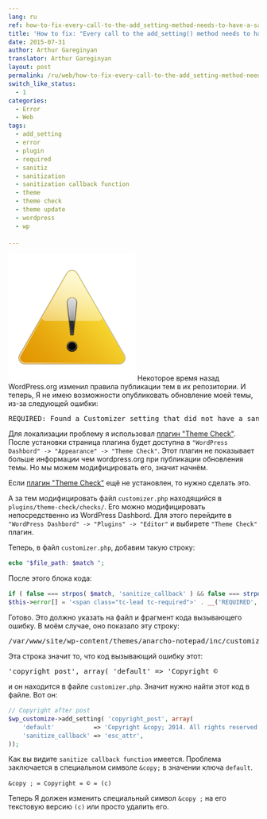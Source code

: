 ```yaml
---
lang: ru
ref: how-to-fix-every-call-to-the-add_setting-method-needs-to-have-a-sanitization
title: 'How to fix: "Every call to the add_setting() method needs to have a sanitization"'
date: 2015-07-31
author: Arthur Gareginyan
translator: Arthur Gareginyan
layout: post
permalink: /ru/web/how-to-fix-every-call-to-the-add_setting-method-needs-to-have-a-sanitization.html
switch_like_status:
  - 1
categories:
  - Error
  - Web
tags:
  - add_setting
  - error
  - plugin
  - required
  - sanitiz
  - sanitization
  - sanitization callback function
  - theme
  - theme check
  - theme update
  - wordpress
  - wp

---
```


![thumb](/images/thumbnail/error.png)
Некоторое время назад WordPress.org изменил правила публикации тем в их репозитории. И теперь, Я не имею возможности опубликовать обновление моей темы, из-за следующей ошибки:
 
<pre>
REQUIRED: Found a Customizer setting that did not have a sanitization callback function. Every call to the add_setting() method needs to have a sanitization callback function passed.
</pre>

Для локализации проблему я использовал <a href="https://wordpress.org/plugins/theme-check/" target="_blank">плагин "Theme Check"</a>. После установки страница плагина будет доступна в `"WordPress Dashbord" -> "Appearance" -> "Theme Check"`. Этот плагин не показывает больше информации чем wordpress.org при публикации обновления темы. Но мы можем модифицировать его, значит начнём.

Если <a href="https://wordpress.org/plugins/theme-check/" target="_blank">плагин "Theme Check"</a> ещё не установлен, то нужно сделать это.

А за тем модифицировать файл `customizer.php` находящийся в `plugins/theme-check/checks/`. Его можно модифицировать непосредственно из WordPress Dashbord. Для этого перейдите в `"WordPress Dashbord" -> "Plugins" -> "Editor"` и выбирете `"Theme Check"` плагин.

Теперь, в файл `customizer.php`, добавим такую строку:

```php
echo "$file_path: $match ";
```

После этого блока кода:

```php
if ( false === strpos( $match, 'sanitize_callback' ) && false === strpos( $match, 'sanitize_js_callback' ) ) {
$this->error[] = '<span class="tc-lead tc-required">' . __('REQUIRED','theme-check') . '</span>: ' . __( 'Found a Customizer setting that did not have a sanitization callback function. Every call to the <strong>add_setting()</strong> method needs to have a sanitization callback function passed.', 'theme-check' );
```

Готово. Это должно указать на файл и фрагмент кода вызывающего ошибку. В моём случае, оно показало эту строку:

<pre>
/var/www/site/wp-content/themes/anarcho-notepad/inc/customizer.php: 'copyright_post', array( 'default' => 'Copyright ©
</pre>

Эта строка значит то, что код вызывающий ошибку этот:

<pre>
'copyright_post', array( 'default' => 'Copyright ©
</pre>

и он находится в файле `customizer.php`. Значит нужно найти этот код в файле. Вот он:

```php
// Copyright after post
$wp_customize->add_setting( 'copyright_post', array(
	'default'			=> 'Copyright &copy; 2014. All rights reserved.',
	'sanitize_callback'	=> 'esc_attr',
));
```

Как вы видите `sanitize callback function` имеется. Проблема заключается в специальном символе `&copy;` в значении ключа `default`.

`&copy ; = Copyright = © = (c)`

Теперь Я должен изменить специальный символ `&copy ;` на его текстовую версию `(c)` или просто удалить его.
